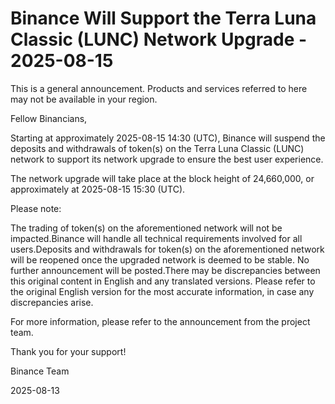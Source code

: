# Binance Will Support the Terra Luna Classic (LUNC) Network Upgrade - 2025-08-15

This is a general announcement. Products and services referred to here may not be available in your region.

Fellow Binancians,

Starting at approximately 2025-08-15 14:30 (UTC), Binance will suspend the deposits and withdrawals of token(s) on the Terra Luna Classic (LUNC) network to support its network upgrade to ensure the best user experience. 

The network upgrade will take place at the block height of 24,660,000, or approximately at 2025-08-15 15:30 (UTC).

Please note:

The trading of token(s) on the aforementioned network will not be impacted.Binance will handle all technical requirements involved for all users.Deposits and withdrawals for token(s) on the aforementioned network will be reopened once the upgraded network is deemed to be stable. No further announcement will be posted.There may be discrepancies between this original content in English and any translated versions. Please refer to the original English version for the most accurate information, in case any discrepancies arise. 

For more information, please refer to the announcement from the project team.

Thank you for your support!

Binance Team

2025-08-13